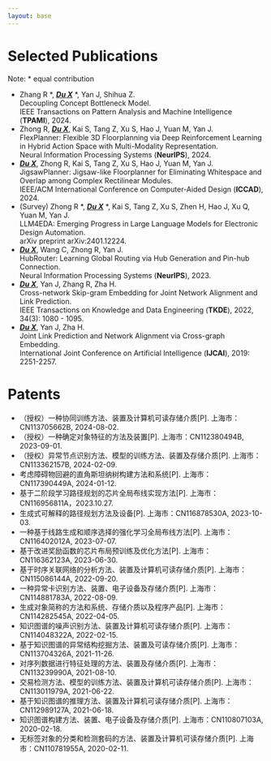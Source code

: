 ```yaml
---
layout: base 
---
```


# Selected Publications
Note: * equal contribution
+ Zhang R *, **_<u>Du X</u>_** *, Yan J, Shihua Z.  
Decoupling Concept Bottleneck Model.  
IEEE Transactions on Pattern Analysis and Machine Intelligence (**TPAMI**), 2024.
+ Zhong R, **_<u>Du X</u>_**, Kai S, Tang Z, Xu S, Hao J, Yuan M, Yan J.  
FlexPlanner: Flexible 3D Floorplanning via Deep Reinforcement Learning in Hybrid Action Space with Multi-Modality Representation.  
Neural Information Processing Systems (**NeurIPS**), 2024.
+ **_<u>Du X</u>_**, Zhong R, Kai S, Tang Z, Xu S, Hao J, Yuan M, Yan J.  
JigsawPlanner: Jigsaw-like Floorplanner for Eliminating Whitespace and Overlap among Complex Rectilinear Modules.  
IEEE/ACM International Conference on Computer-Aided Design (**ICCAD**), 2024.
+ (Survey) Zhong R *, **_<u>Du X</u>_** *, Kai S, Tang Z, Xu S, Zhen H, Hao J, Xu Q, Yuan M, Yan J.  
LLM4EDA: Emerging Progress in Large Language Models for Electronic Design Automation.  
arXiv preprint arXiv:2401.12224.
+ **_<u>Du X</u>_**, Wang C, Zhong R, Yan J.  
HubRouter: Learning Global Routing via Hub Generation and Pin-hub Connection.  
Neural Information Processing Systems (**NeurIPS**), 2023.
+ **_<u>Du X</u>_**, Yan J, Zhang R, Zha H.  
Cross-network Skip-gram Embedding for Joint Network Alignment and Link Prediction.  
IEEE Transactions on Knowledge and Data Engineering (**TKDE**), 2022, 34(3): 1080 - 1095.
+ **_<u>Du X</u>_**, Yan J, Zha H.  
Joint Link Prediction and Network Alignment via Cross-graph Embedding.  
International Joint Conference on Artificial Intelligence (**IJCAI**), 2019: 2251-2257.

# Patents
+ （授权）一种协同训练方法、装置及计算机可读存储介质[P]. 上海市：CN113705662B, 2024-08-02.
+ （授权）一种确定对象特征的方法及装置[P]. 上海市：CN112380494B, 2023-09-01.
+ （授权）异常节点识别方法、模型的训练方法、装置及存储介质[P]. 上海市：CN113362157B, 2024-02-09.
+ 考虑障碍物回避的直角斯坦纳树构建方法和系统[P]. 上海市：CN117390449A, 2024-01-12.
+ 基于二阶段学习路径规划的芯片全局布线实现方法[P]. 上海市： CN116956811A，2023.10.27.
+ 生成式可解释的路径规划方法及设备[P]. 上海市：CN116878530A, 2023-10-03.
+ 一种基于线路生成和顺序选择的强化学习全局布线方法[P]. 上海市：CN116402012A, 2023-07-07.
+ 基于改进奖励函数的芯片布局预训练及优化方法[P]. 上海市：CN116362123A, 2023-06-30.
+ 基于时序关联网络的分析方法、装置及计算机可读存储介质[P]. 上海市：CN115086144A, 2022-09-20.
+ 一种异常卡识别方法、装置、电子设备及存储介质[P]. 上海市：CN114881783A, 2022-08-09.
+ 生成对象简称的方法和系统、存储介质以及程序产品[P]. 上海市：CN114282545A, 2022-04-05.
+ 知识图谱的噪声识别方法、装置及计算机可读存储介质[P]. 上海市：CN114048322A, 2022-02-15.
+ 基于知识图谱的异常结构挖掘方法、装置及可读存储介质[P]. 上海市：CN113704326A, 2021-11-26.
+ 对序列数据进行特征处理的方法、装置及存储介质[P]. 上海市：CN113239990A, 2021-08-10.
+ 交易检测方法、模型的训练方法、装置及计算机可读存储介质[P]. 上海市：CN113011979A, 2021-06-22.
+ 基于知识图谱的推理方法、装置及计算机可读存储介质[P]. 上海市：CN112989127A, 2021-06-18.
+ 知识图谱构建方法、装置、电子设备及存储介质[P]. 上海市：CN110807103A, 2020-02-18.
+ 无标签对象的分类和检测套码的方法、装置及计算机可读存储介质[P]. 上海市：CN110781955A, 2020-02-11.